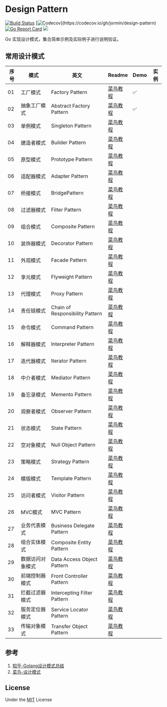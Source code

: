 Design Pattern
=====

[![Build Status](https://github.com/jormin/design-pattern/workflows/test/badge.svg?branch=master)](https://github.com/jormin/design-pattern/actions?query=workflow%3Atest)
[![Codecov](https://codecov.io/gh/jormin/design-pattern/branch/master/graph/badge.svg?)](https://codecov.io/gh/jormin/design-pattern)
[![Go Report Card](https://goreportcard.com/badge/github.com/jormin/design-pattern)](https://goreportcard.com/report/github.com/jormin/design-pattern)
[![](https://img.shields.io/badge/version-v1.0.0-success.svg)](https://github.com/jormin/design-pattern)

Go 实现设计模式，集合简单示例及实际例子进行说明验证。

常用设计模式
-----

| 序号 | 模式         | 英文   | Readme | Demo | 实例 |
| ---- | ------------ | ------ | ---- | ---- | ---- |
| 01   | 工厂模式 | Factory Pattern | [菜鸟教程](https://www.runoob.com/design-pattern/factory-pattern.html) |   ✅   |      |
| 02    | 抽象工厂模式 | Abstract Factory Pattern | [菜鸟教程](https://www.runoob.com/design-pattern/abstract-factory-pattern.html) |   ✅   |      |
| 03   | 单例模式     | Singleton Pattern | [菜鸟教程](https://www.runoob.com/design-pattern/singleton-pattern.html) |      |      |
| 04    | 建造者模式   | Builder Pattern | [菜鸟教程](https://www.runoob.com/design-pattern/builder-pattern.html) |      |      |
| 05    | 原型模式   | Prototype Pattern | [菜鸟教程](https://www.runoob.com/design-pattern/prototype-pattern.html) |      |      |
| 06    | 适配器模式   | Adapter Pattern | [菜鸟教程](https://www.runoob.com/design-pattern/adapter-pattern.html) |      |      |
| 07    | 桥接模式   | BridgePattern | [菜鸟教程](https://www.runoob.com/design-pattern/bridge-pattern.html) |      |      |
| 08    | 过滤器模式   | Filter Pattern | [菜鸟教程](https://www.runoob.com/design-pattern/filter-pattern.html) |      |      |
| 09    | 组合模式     | Composite Pattern | [菜鸟教程](https://www.runoob.com/design-pattern/composite-pattern.html) |      |      |
| 10    | 装饰器模式   | Decorator Pattern | [菜鸟教程](https://www.runoob.com/design-pattern/decorator-pattern.html) |      |      |
| 11   | 外观模式   | Facade Pattern | [菜鸟教程](https://www.runoob.com/design-pattern/facade-pattern.html) |      |      |
| 12   | 享元模式     | Flyweight Pattern | [菜鸟教程](https://www.runoob.com/design-pattern/flyweight-pattern.html) |      |      |
| 13   | 代理模式     | Proxy Pattern | [菜鸟教程](https://www.runoob.com/design-pattern/proxy-pattern.html) |      |      |
| 14   | 责任链模式   | Chain of Responsibility Pattern | [菜鸟教程](https://www.runoob.com/design-pattern/chain-of-responsibility-pattern.html) |      |      |
| 15   | 命令模式     | Command Pattern | [菜鸟教程](https://www.runoob.com/design-pattern/command-pattern.html) |      |      |
| 16    | 解释器模式     | Interpreter Pattern | [菜鸟教程](https://www.runoob.com/design-pattern/interpreter-pattern.html) |      |      |
| 17    | 迭代器模式     | Iterator Pattern | [菜鸟教程](https://www.runoob.com/design-pattern/iterator-pattern.html) |      |      |
| 18   | 中介者模式     | Mediator Pattern | [菜鸟教程](https://www.runoob.com/design-pattern/mediator-pattern.html) |      |      |
| 19   | 备忘录模式   | Memento Pattern | [菜鸟教程](https://www.runoob.com/design-pattern/memento-pattern.html) |      |      |
| 20   | 观察者模式   | Observer Pattern | [菜鸟教程](https://www.runoob.com/design-pattern/observer-pattern.html) |      |      |
| 21   | 状态模式     | State Pattern | [菜鸟教程](https://www.runoob.com/design-pattern/state-pattern.html) |      |      |
| 22   | 空对象模式     | Null Object Pattern | [菜鸟教程](https://www.runoob.com/design-pattern/null-object-pattern.html) |      |      |
| 23   | 策略模式     | Strategy Pattern | [菜鸟教程](https://www.runoob.com/design-pattern/strategy-pattern.html) |      |      |
| 24   | 模版模式     | Template Pattern | [菜鸟教程](https://www.runoob.com/design-pattern/template-pattern.html) |      |      |
| 25   | 访问者模式     | Visitor Pattern | [菜鸟教程](https://www.runoob.com/design-pattern/visitor-pattern.html) |      |      |
| 26   | MVC模式     | MVC Pattern | [菜鸟教程](https://www.runoob.com/design-pattern/mvc-pattern.html) |      |      |
| 27   | 业务代表模式     | Business Delegate Pattern | [菜鸟教程](https://www.runoob.com/design-pattern/business-delegate-pattern.html) |      |      |
| 28   | 组合实体模式     | Composite Entity Pattern | [菜鸟教程](https://www.runoob.com/design-pattern/composite-entity-pattern.html) |      |      |
| 29   | 数据访问对象模式     | Data Access Object Pattern | [菜鸟教程](https://www.runoob.com/design-pattern/data-access-object-pattern.html) |      |      |
| 30   | 前端控制器模式     | Front Controller Pattern | [菜鸟教程](https://www.runoob.com/design-pattern/front-controller-pattern.html) |      |      |
| 31   | 拦截过滤器模式     | Intercepting Filter Pattern | [菜鸟教程](https://www.runoob.com/design-pattern/intercepting-filter-pattern.html) |      |      |
| 32   | 服务定位器模式     | Service Locator Pattern | [菜鸟教程](https://www.runoob.com/design-pattern/service-locator-pattern.html) |      |      |
| 33   | 传输对象模式     | Transfer Object Pattern | [菜鸟教程](https://www.runoob.com/design-pattern/transfer-object-pattern.html) |      |      |

参考
-----

1. [知乎-Golang设计模式总结](https://zhuanlan.zhihu.com/p/437626980)
2. [菜鸟-设计模式](https://www.runoob.com/design-pattern/design-pattern-tutorial.html)

License
-------

Under the [MIT](./LICENSE) License